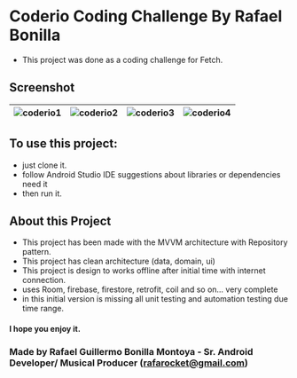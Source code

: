 # Coderio Coding Challenge By Rafael Bonilla
- This project was done as a coding challenge for Fetch.
  
## Screenshot
|![coderio1](https://github.com/RafaRocketUnit/CoderioChallenge/assets/77510855/3dca7787-d66c-4dfb-ab19-1ebbca1c1d5c)|![coderio2](https://github.com/RafaRocketUnit/CoderioChallenge/assets/77510855/17a34590-96e0-466c-9a0b-33ec101dab74)|![coderio3](https://github.com/RafaRocketUnit/CoderioChallenge/assets/77510855/c3d0cabf-e328-43c3-9284-1d7d61064986)|![coderio4](https://github.com/RafaRocketUnit/CoderioChallenge/assets/77510855/d67ea845-80d0-4d7f-ae45-125d8250151b)|
|---|---|---|---|


## To use this project: 
- just clone it. 
- follow Android Studio IDE suggestions about libraries or dependencies need it
- then run it.

## About this Project

* This project has been made with the MVVM architecture with Repository pattern.
* This project has clean architecture (data, domain, ui)
* This project is design to works offline after initial time with internet connection.
* uses Room, firebase, firestore, retrofit, coil and so on... very complete
* in this initial version is missing all unit testing and automation testing due time range.

#### I hope you enjoy it.

### Made by Rafael Guillermo Bonilla Montoya - Sr. Android Developer/ Musical Producer  (rafarocket@gmail.com)

